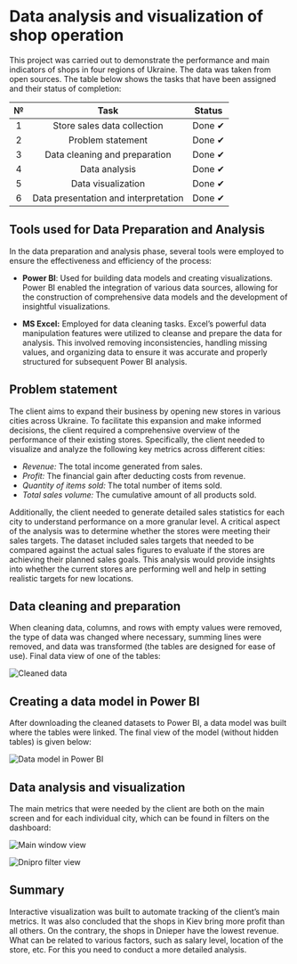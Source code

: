 # Data analysis and visualization of shop operation

This project was carried out to demonstrate the performance and main indicators of shops in four regions of Ukraine. The data was taken from open sources.
The table below shows the tasks that have been assigned and their status of completion:

| № | Task                                 | Status          |
|:-:|:------------------------------------:|:---------------:|
| 1 | Store sales data collection          | Done &#x2714;   |
| 2 | Problem statement                    | Done &#x2714;   |
| 3 | Data cleaning and preparation        | Done &#x2714;   |
| 4 | Data analysis                        | Done &#x2714;   |
| 5 | Data visualization                   | Done &#x2714;   |
| 6 | Data presentation and interpretation | Done &#x2714;   |



## Tools used for Data Preparation and Analysis
In the data preparation and analysis phase, several tools were employed to ensure the effectiveness and efficiency of the process:

- **Power BI**: Used for building data models and creating visualizations. Power BI enabled the integration of various data sources, allowing for the construction of comprehensive data models and the development of insightful visualizations.

- **MS Excel:** Employed for data cleaning tasks. Excel’s powerful data manipulation features were utilized to cleanse and prepare the data for analysis. This involved removing inconsistencies, handling missing values, and organizing data to ensure it was accurate and properly structured for subsequent Power BI analysis.

## Problem statement   

The client aims to expand their business by opening new stores in various cities across Ukraine. To facilitate this expansion and make informed decisions, the client required a comprehensive overview of the performance of their existing stores. Specifically, the client needed to visualize and analyze the following key metrics across different cities:
- *Revenue:* The total income generated from sales.
- *Profit:* The financial gain after deducting costs from revenue.
- *Quantity of items sold:* The total number of items sold.
- *Total sales volume:* The cumulative amount of all products sold.

Additionally, the client needed to generate detailed sales statistics for each city to understand performance on a more granular level.
A critical aspect of the analysis was to determine whether the stores were meeting their sales targets. The dataset included sales targets that needed to be compared against the actual sales figures to evaluate if the stores are achieving their planned sales goals. This analysis would provide insights into whether the current stores are performing well and help in setting realistic targets for new locations.

## Data cleaning and preparation

When cleaning data, columns, and rows with empty values were removed, the type of data was changed where necessary, summing lines were removed, and data was transformed (the tables are designed for ease of use). Final data view of one of the tables:

![Cleaned data](https://github.com/olprus/PrivatePictures/blob/main/Screenshot_1.jpg)

## Creating a data model in Power BI
After downloading the cleaned datasets to Power BI, a data model was built where the tables were linked. The final view of the model (without hidden tables) is given below:

![Data model in Power BI](https://github.com/olprus/PrivatePictures/blob/main/Screenshot_25.jpg)

## Data analysis and visualization

The main metrics that were needed by the client are both on the main screen and for each individual city, which can be found in filters on the dashboard:

![Main window view](https://github.com/olprus/PrivatePictures/blob/main/Screenshot_2.jpg)

![Dnipro filter view](https://github.com/olprus/PrivatePictures/blob/main/Screenshot_3.jpg)

## Summary 

Interactive visualization was built to automate tracking of the client’s main metrics. It was also concluded that the shops in Kiev bring more profit than all others. On the contrary, the shops in Dnieper have the lowest revenue. What can be related to various factors, such as salary level, location of the store, etc. For this you need to conduct a more detailed analysis.
